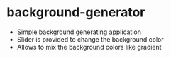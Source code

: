 # background-generator
* Simple background generating application
* Slider is provided to change the background color
* Allows to mix the background colors like gradient
